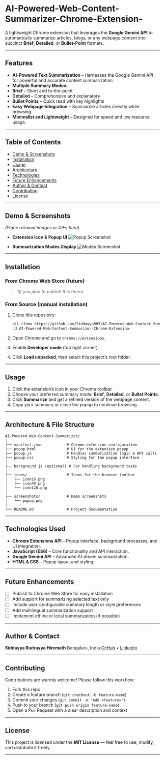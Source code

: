 # AI-Powered-Web-Content-Summarizer-Chrome-Extension-

A lightweight Chrome extension that leverages the **Google Gemini API** to automatically summarize articles, blogs, or any webpage content into succinct **Brief**, **Detailed**, or **Bullet-Point** formats.

---

## Features

* **AI-Powered Text Summarization** – Harnesses the Google Gemini API for powerful and accurate content summarization.
* **Multiple Summary Modes**:
* **Brief** – Short and to-the-point
* **Detailed** – Comprehensive and explanatory
* **Bullet Points** – Quick read with key highlights
* **Easy Webpage Integration** – Summarize articles directly while browsing.
* **Minimalist and Lightweight** – Designed for speed and low resource usage.

---

## Table of Contents

* [Demo & Screenshots](#demo--screenshots)
* [Installation](#installation)
* [Usage](#usage)
* [Architecture](#architecture)
* [Technologies](#technologies)
* [Future Enhancements](#future-enhancements)
* [Author & Contact](#author--contact)
* [Contributing](#contributing)
* [License](#license)

---

## Demo & Screenshots

*(Place relevant images or GIFs here)*

* **Extension Icon & Popup UI**
  ![Popup Screenshot](./screenshots/popup.png)

* **Summarization Modes Display**
  ![Modes Screenshot](./screenshots/modes.png)

---

## Installation

### From Chrome Web Store (future)

> *(If you plan to publish this there)*

### From Source (manual installation)

1. Clone this repository:

   ```bash
   git clone https://github.com/SiddayyaRH5/AI-Powered-Web-Content-Summarizer-Chrome-Extension-.git
   cd AI-Powered-Web-Content-Summarizer-Chrome-Extension-
   ```

2. Open Chrome and go to `chrome://extensions`.

3. Enable **Developer mode** (top right corner).

4. Click **Load unpacked**, then select this project’s root folder.

---

## Usage

1. Click the extension’s icon in your Chrome toolbar.
2. Choose your preferred summary mode: **Brief**, **Detailed**, or **Bullet Points**.
3. Click **Summarize** and get a refined version of the webpage content.
4. Copy your summary or close the popup to continue browsing.

---

## Architecture & File Structure

```
AI-Powered-Web-Content-Summarizer/
│
├── manifest.json           # Chrome extension configuration
├── popup.html              # UI for the extension popup
├── popup.js                # Handles summarization logic & API calls
├── popup.css               # Styling for the popup interface
│
├── background.js (optional) # For handling background tasks
│
├── icons/                  # Icons for the browser toolbar
│   ├── icon16.png
│   ├── icon48.png
│   └── icon128.png
│
├── screenshots/            # Demo screenshots
│   └── popup.png
│
└── README.md               # Project documentation
```

---

## Technologies Used

* **Chrome Extensions API** – Popup interface, background processes, and UI integration.
* **JavaScript (ES6)** – Core functionality and API interaction.
* **Google Gemini API** – Advanced AI-driven summarization.
* **HTML & CSS** – Popup layout and styling.

---

## Future Enhancements

* [ ] Publish to Chrome Web Store for easy installation
* [ ] Add support for summarizing selected text only
* [ ] Include user-configurable summary length or style preferences
* [ ] Add multilingual summarization support
* [ ] Implement offline or local summarization (if possible)

---

## Author & Contact

**Siddayya Rudrayya Hiremath**
Bengaluru, India
[GitHub](https://github.com/SiddayyaRH5) • [LinkedIn]()

---

## Contributing

Contributions are warmly welcome! Please follow this workflow:

1. Fork this repo
2. Create a feature branch (`git checkout -b feature-name`)
3. Commit your changes (`git commit -m "Add <feature>"`)
4. Push to your branch (`git push origin feature-name`)
5. Open a Pull Request with a clear description and context

---

## License

This project is licensed under the **MIT License** — feel free to use, modify, and distribute it freely.

---

